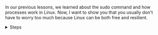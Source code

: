 In our previous lessons, we learned about the sudo command and how processes work in Linux.
Now, I want to show you that you usually don't have to worry too much because Linux can be both free and resilient.

<details>
<summary>Steps</summary>

You might be somewhat familiar with the term **fork bomb**. A fork bomb is when processes spawn child processes indefinitely, consuming system memory. It sounds scary, but let's see how it works in practice.

#### Step 1: Create a User

First, create a user `user_gonna_use`.

```bash
useradd -s /usr/bin/bash user_gonna_use
```{{exec}}


#### Step 2: Understanding the Impact

Running a fork bomb in this environment can crash your system, but there’s a way to mitigate this. 

You can configure process limits for users by editing a specific file. Let’s take a look at it:

```bash
cat /etc/security/limits.conf
```{{exec}}


This file defines how many processes can be run by each user. By setting a limit, you can prevent any user from overwhelming the system.

#### Step 3: Set Process Limits

To set a limit for the user you just created, run the following command:

```bash
echo "user_gonna_use hard nproc 300" >> /etc/security/limits.conf
```{{exec}}

This command sets the maximum number of processes that the user can spawn to 300.
Now let's swich the user 

```
su 
```{{exec}}


#### Step 4: Running the Fork Bomb

Now you can experiment with the fork bomb. Here’s the magic syntax:
Run this command and press `Ctrl + C` when you get bored or if the system starts to slow down.

```bash
:(){ :|: & };:
```{{exec}}
If you forgot to to swithch user :) Don't worry systemd got you covered just press Ctrl+C and  wait.
(*By default, the total number of tasks that systemd allows for each user is usually 33% of the system wide*)

No click  check and move to the tool of the ultimate destruction !!!
</details>

